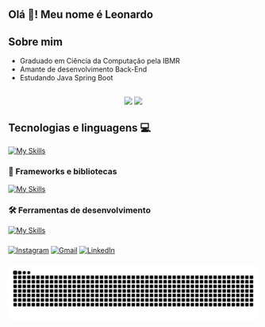 <h2 align="left">Olá 👋! Meu nome é Leonardo</h2>

###

## Sobre mim

- Graduado em Ciência da Computação pela IBMR
- Amante de desenvolvimento Back-End
- Estudando Java Spring Boot

##

<div align="center">
  <img src="https://github-readme-stats.vercel.app/api?username=PascoalTec&theme=vue-dark&show_icons=true&hide_border=true&count_private=true"  />
  <img src="https://github-readme-stats.vercel.app/api/top-langs/?username=PascoalTec&theme=vue-dark&show_icons=true&hide_border=true&layout=compact"/>
</div>

###

## Tecnologias e linguagens 💻

<div align="left">
  
  [![My Skills](https://skillicons.dev/icons?i=java,html,css,js,docker,oracle)](https://skillicons.dev)

  ### 🚀 Frameworks e bibliotecas

  [![My Skills](https://skillicons.dev/icons?i=amazonwebservices,spring,vuejs,jenkins)](https://skillicons.dev)

  ### 🛠️ Ferramentas de desenvolvimento
  
  [![My Skills](https://skillicons.dev/icons?i=vscode,idea)](https://skillicons.dev)
</div>

###

<p align ="left">
  <a href="https://www.instagram.com/_leonardopascoal?igsh=MTIzbGJ6YjN0dHoyYw%3D%3D&utm_source=qr" title="Instagram">
  <img src="https://img.shields.io/badge/-Instagram-DF0174?style=flat-square&labelColor=DF0174&logo=instagram&logoColor=white&link=https://www.instagram.com/_leonardopascoal/" alt="Instagram"/></a>
  <a href= "https://mail.google.com/mail/?view=cm&fs=1&to=leonardo.paascoal@gmail.com">
  <img src="https://img.shields.io/badge/-Gmail-FF0000?style=flat-square&labelColor=FF0000&logo=gmail&logoColor=white&link=LINK-DO-SEU-GMAIL" alt="Gmail" alt="gmail logo"/></a>
  <a href="https://www.linkedin.com/in/leonardopascoal1/" title="LinkedIn">
  <img src="https://img.shields.io/badge/-Linkedin-0e76a8?style=flat-square&logo=Linkedin&logoColor=white&link=https://www.linkedin.com/in/leonardopascoal1/" alt="LinkedIn"/></a>
</p>



###


<img src="https://raw.githubusercontent.com/PascoalTec/PascoalTec/output/snake.svg" alt="Snake animation" />

###

